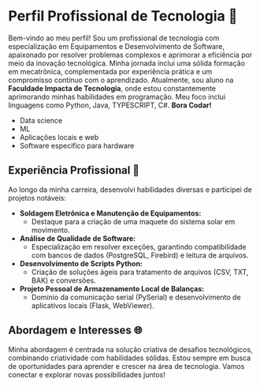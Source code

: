 # Perfil Profissional de Tecnologia 🚀

Bem-vindo ao meu perfil! Sou um profissional de tecnologia com especialização em Equipamentos e Desenvolvimento de Software, apaixonado por resolver problemas complexos e aprimorar a eficiência por meio da inovação tecnológica. Minha jornada inclui uma sólida formação em mecatrônica, complementada por experiência prática e um compromisso contínuo com o aprendizado.
Atualmente, sou aluno na **Faculdade Impacta de Tecnologia**, onde estou constantemente aprimorando minhas habilidades em programação. Meu foco inclui linguagens como Python, Java, TYPESCRIPT, C#. 
**Bora Codar!** 
- Data science 
- ML
- Aplicações locais e web  
- Software especifico para hardware 

## Experiência Profissional 💼
Ao longo da minha carreira, desenvolvi habilidades diversas e participei de projetos notáveis:
- **Soldagem Eletrônica e Manutenção de Equipamentos:**
  - Destaque para a criação de uma maquete do sistema solar em movimento.
- **Análise de Qualidade de Software:**
  - Especialização em resolver exceções, garantindo compatibilidade com bancos de dados (PostgreSQL, Firebird) e leitura de arquivos.
- **Desenvolvimento de Scripts Python:**
  - Criação de soluções ágeis para tratamento de arquivos (CSV, TXT, BAK) e conversões.
- **Projeto Pessoal de Armazenamento Local de Balanças:**
  - Domínio da comunicação serial (PySerial) e desenvolvimento de aplicativos locais (Flask, WebViewer).

## Abordagem e Interesses 🌐
Minha abordagem é centrada na solução criativa de desafios tecnológicos, combinando criatividade com habilidades sólidas. Estou sempre em busca de oportunidades para aprender e crescer na área de tecnologia. Vamos conectar e explorar novas possibilidades juntos!

